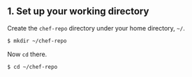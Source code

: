 ## 1. Set up your working directory

Create the <code class="file-path">chef-repo</code> directory under your home directory, <code class="file-path">~/</code>.

```bash
$ mkdir ~/chef-repo
```

Now `cd` there.

```bash
$ cd ~/chef-repo
```
